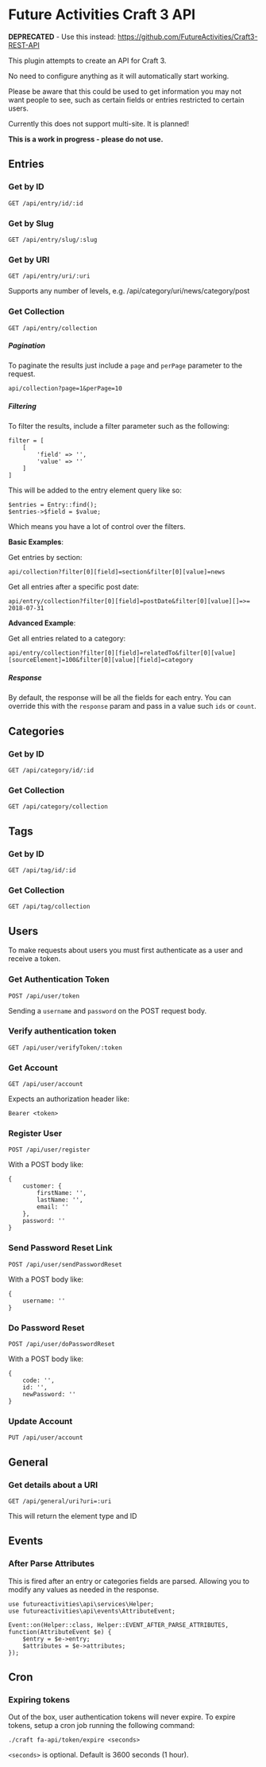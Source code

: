 # Future Activities Craft 3 API

**DEPRECATED** - Use this instead: https://github.com/FutureActivities/Craft3-REST-API

This plugin attempts to create an API for Craft 3.

No need to configure anything as it will automatically start working.

Please be aware that this could be used to get information you may not want people to see, such
as certain fields or entries restricted to certain users.

Currently this does not support multi-site. It is planned!

**This is a work in progress - please do not use.**

## Entries

### Get by ID

    GET /api/entry/id/:id
    
### Get by Slug

    GET /api/entry/slug/:slug

### Get by URI

    GET /api/entry/uri/:uri
    
Supports any number of levels, e.g. /api/category/uri/news/category/post

### Get Collection

    GET /api/entry/collection

##### Pagination

To paginate the results just include a `page` and `perPage` parameter to the request.

    api/collection?page=1&perPage=10

##### Filtering

To filter the results, include a filter parameter such as the following:

    filter = [
        [
            'field' => '',
            'value' => ''
        ]
    ]
    
This will be added to the entry element query like so:

    $entries = Entry::find();
    $entries->$field = $value;
    
Which means you have a lot of control over the filters.

**Basic Examples**:

Get entries by section:

    api/collection?filter[0][field]=section&filter[0][value]=news
    
Get all entries after a specific post date:

    api/entry/collection?filter[0][field]=postDate&filter[0][value][]=>= 2018-07-31
    
**Advanced Example**:

Get all entries related to a category:

    api/entry/collection?filter[0][field]=relatedTo&filter[0][value][sourceElement]=100&filter[0][value][field]=category
    
##### Response

By default, the response will be all the fields for each entry. You can override this
with the `response` param and pass in a value such `ids` or `count`.

## Categories

### Get by ID

    GET /api/category/id/:id

### Get Collection
    GET /api/category/collection
    
## Tags

### Get by ID
    GET /api/tag/id/:id

### Get Collection
    GET /api/tag/collection
    
## Users

To make requests about users you must first authenticate as a user and receive a token.

### Get Authentication Token

    POST /api/user/token
    
Sending a `username` and `password` on the POST request body.

### Verify authentication token

    GET /api/user/verifyToken/:token

### Get Account

    GET /api/user/account
    
Expects an authorization header like:

    Bearer <token>
    
### Register User

    POST /api/user/register
    
With a POST body like:

    {
        customer: {
            firstName: '',
            lastName: '',
            email: ''
        },
        password: ''
    }
    
### Send Password Reset Link

    POST /api/user/sendPasswordReset
    
With a POST body like: 

    {
        username: ''
    }
    
### Do Password Reset

    POST /api/user/doPasswordReset
    
With a POST body like:

    {
        code: '',
        id: '',
        newPassword: ''
    }
    
### Update Account

    PUT /api/user/account
    
## General

### Get details about a URI

    GET /api/general/uri?uri=:uri

This will return the element type and ID

## Events

### After Parse Attributes

This is fired after an entry or categories fields are parsed.
Allowing you to modify any values as needed in the response.

    use futureactivities\api\services\Helper;
    use futureactivities\api\events\AttributeEvent;

    Event::on(Helper::class, Helper::EVENT_AFTER_PARSE_ATTRIBUTES, function(AttributeEvent $e) {
        $entry = $e->entry;
        $attributes = $e->attributes;
    });
    
## Cron

### Expiring tokens

Out of the box, user authentication tokens will never expire. To expire tokens, setup a cron job running
the following command:

    ./craft fa-api/token/expire <seconds>
    
`<seconds>` is optional. Default is 3600 seconds (1 hour).
